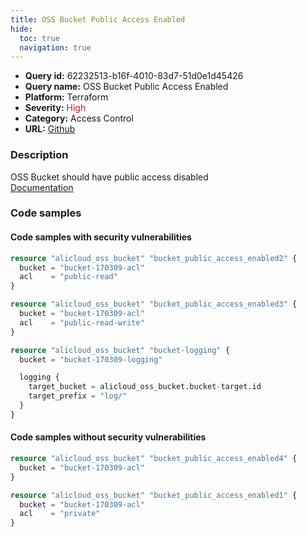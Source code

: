 ```yaml
---
title: OSS Bucket Public Access Enabled
hide:
  toc: true
  navigation: true
---
```


<style>
  .highlight .hll {
    background-color: #ff171742;
  }
  .md-content {
    max-width: 1100px;
    margin: 0 auto;
  }
</style>

-   **Query id:** 62232513-b16f-4010-83d7-51d0e1d45426
-   **Query name:** OSS Bucket Public Access Enabled
-   **Platform:** Terraform
-   **Severity:** <span style="color:#bb2124">High</span>
-   **Category:** Access Control
-   **URL:** [Github](https://github.com/Checkmarx/kics/tree/master/assets/queries/terraform/alicloud/oss_bucket_public_access_enabled)

### Description
OSS Bucket should have public access disabled<br>
[Documentation](https://registry.terraform.io/providers/aliyun/alicloud/latest/docs/resources/oss_bucket#acl)

### Code samples
#### Code samples with security vulnerabilities
```tf title="Positive test num. 1 - tf file" hl_lines="3"
resource "alicloud_oss_bucket" "bucket_public_access_enabled2" {
  bucket = "bucket-170309-acl"
  acl    = "public-read"
}

```
```tf title="Positive test num. 2 - tf file" hl_lines="3"
resource "alicloud_oss_bucket" "bucket_public_access_enabled3" {
  bucket = "bucket-170309-acl"
  acl    = "public-read-write"
}

resource "alicloud_oss_bucket" "bucket-logging" {
  bucket = "bucket-170309-logging"

  logging {
    target_bucket = alicloud_oss_bucket.bucket-target.id
    target_prefix = "log/"
  }
}

```


#### Code samples without security vulnerabilities
```tf title="Negative test num. 1 - tf file"
resource "alicloud_oss_bucket" "bucket_public_access_enabled4" {
  bucket = "bucket-170309-acl"
}

```
```tf title="Negative test num. 2 - tf file"
resource "alicloud_oss_bucket" "bucket_public_access_enabled1" {
  bucket = "bucket-170309-acl"
  acl    = "private"
}

```
